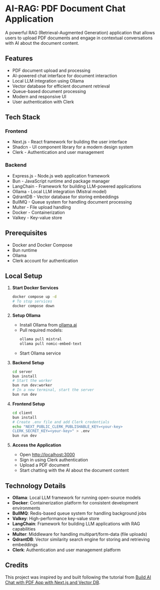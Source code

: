 # AI-RAG: PDF Document Chat Application

A powerful RAG (Retrieval-Augmented Generation) application that allows users to upload PDF documents and engage in contextual conversations with AI about the document content.

## Features

- PDF document upload and processing
- AI-powered chat interface for document interaction
- Local LLM integration using Ollama
- Vector database for efficient document retrieval
- Queue-based document processing
- Modern and responsive UI
- User authentication with Clerk

## Tech Stack

### Frontend
- Next.js - React framework for building the user interface
- Shadcn - UI component library for a modern design system
- Clerk - Authentication and user management

### Backend
- Express.js - Node.js web application framework
- Bun - JavaScript runtime and package manager
- LangChain - Framework for building LLM-powered applications
- Ollama - Local LLM integration (Mistral model)
- QdrantDB - Vector database for storing embeddings
- BullMQ - Queue system for handling document processing
- Multer - File upload handling
- Docker - Containerization
- Valkey - Key-value store

## Prerequisites

- Docker and Docker Compose
- Bun runtime
- Ollama
- Clerk account for authentication

## Local Setup

1. **Start Docker Services**
   ```bash
   docker compose up -d
   # To stop services
   docker compose down
   ```

2. **Setup Ollama**
   - Install Ollama from [ollama.ai](https://ollama.ai)
   - Pull required models:
     ```bash
     ollama pull mistral
     ollama pull nomic-embed-text
     ```
   - Start Ollama service

3. **Backend Setup**
   ```bash
   cd server
   bun install
   # Start the worker
   bun run dev:worker
   # In a new terminal, start the server
   bun run dev
   ```

4. **Frontend Setup**
   ```bash
   cd client
   bun install
   # Create .env file and add Clerk credentials
   echo "NEXT_PUBLIC_CLERK_PUBLISHABLE_KEY=<your-key>
   CLERK_SECRET_KEY=<your-key>" > .env
   bun run dev
   ```

5. **Access the Application**
   - Open [http://localhost:3000](http://localhost:3000)
   - Sign in using Clerk authentication
   - Upload a PDF document
   - Start chatting with the AI about the document content

## Technology Details

- **Ollama**: Local LLM framework for running open-source models
- **Docker**: Containerization platform for consistent development environments
- **BullMQ**: Redis-based queue system for handling background jobs
- **Valkey**: High-performance key-value store
- **LangChain**: Framework for building LLM applications with RAG capabilities
- **Multer**: Middleware for handling multipart/form-data (file uploads)
- **QdrantDB**: Vector similarity search engine for storing and retrieving embeddings
- **Clerk**: Authentication and user management platform

## Credits

This project was inspired by and built following the tutorial from [Build AI Chat with PDF App with Next.js and Vector DB](https://www.youtube.com/watch?v=2DXiOtEwWtU).

